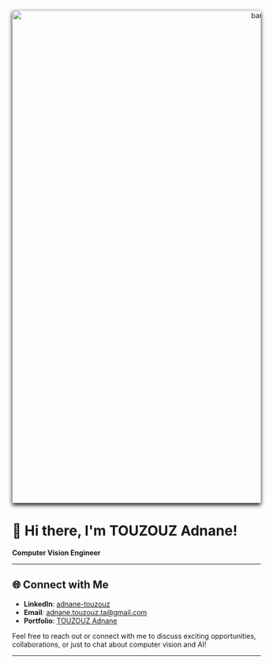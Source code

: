 <p align="center">
  <img src="https://github.com/user-attachments/assets/f387243e-b59a-49a0-87b3-0bfa27eda6b9" alt="banner" width="1000px" style="box-shadow: 0 4px 8px rgba(0, 0, 0, 0.9);" />
</p>

# 👋 **Hi there, I'm TOUZOUZ Adnane!**  
**Computer Vision Engineer**


---

## 🌐 **Connect with Me**  
- **LinkedIn**: [adnane-touzouz](https://www.linkedin.com/in/adnane-touzouz/)  
- **Email**: [adnane.touzouz.ta@gmail.com](mailto:adnane.touzouz.ta@gmail.com)  
- **Portfolio**: [TOUZOUZ Adnane](https://touzouz-adnane.github.io/TOUZOUZ-Adnane/)  

Feel free to reach out or connect with me to discuss exciting opportunities, collaborations, or just to chat about computer vision and AI!

---

